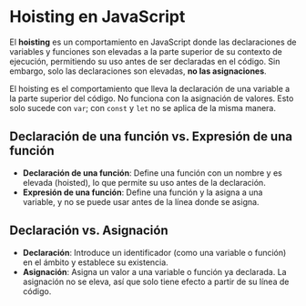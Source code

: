 # Hoisting en JavaScript

El **hoisting** es un comportamiento en JavaScript donde las declaraciones de variables y funciones son elevadas a la parte superior de su contexto de ejecución, permitiendo su uso antes de ser declaradas en el código. Sin embargo, solo las declaraciones son elevadas, **no las asignaciones**.

El hoisting es el comportamiento que lleva la declaración de una variable a la parte superior del código. No funciona con la asignación de valores. Esto solo sucede con `var`; con `const` y `let` no se aplica de la misma manera.

## Declaración de una función vs. Expresión de una función

- **Declaración de una función**: Define una función con un nombre y es elevada (hoisted), lo que permite su uso antes de la declaración.
- **Expresión de una función**: Define una función y la asigna a una variable, y no se puede usar antes de la línea donde se asigna.

## Declaración vs. Asignación

- **Declaración**: Introduce un identificador (como una variable o función) en el ámbito y establece su existencia.
- **Asignación**: Asigna un valor a una variable o función ya declarada. La asignación no se eleva, así que solo tiene efecto a partir de su línea de código.
